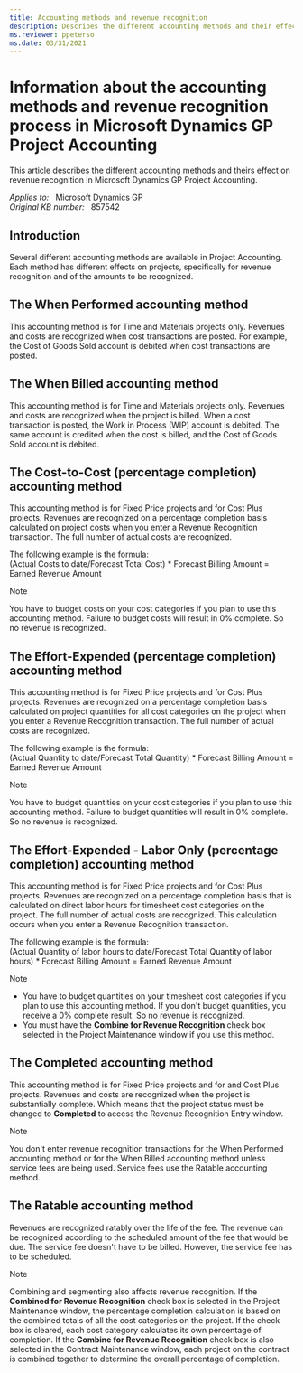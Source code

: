 ```yaml
---
title: Accounting methods and revenue recognition
description: Describes the different accounting methods and their effects on revenue recognition in Project Accounting.
ms.reviewer: ppeterso
ms.date: 03/31/2021
---
```

# Information about the accounting methods and revenue recognition process in Microsoft Dynamics GP Project Accounting

This article describes the different accounting methods and theirs effect on revenue recognition in Microsoft Dynamics GP Project Accounting.

_Applies to:_ &nbsp; Microsoft Dynamics GP  
_Original KB number:_ &nbsp; 857542

## Introduction

Several different accounting methods are available in Project Accounting. Each method has different effects on projects, specifically for revenue recognition and of the amounts to be recognized.

## The When Performed accounting method

This accounting method is for Time and Materials projects only. Revenues and costs are recognized when cost transactions are posted. For example, the Cost of Goods Sold account is debited when cost transactions are posted.

## The When Billed accounting method

This accounting method is for Time and Materials projects only. Revenues and costs are recognized when the project is billed. When a cost transaction is posted, the Work in Process (WIP) account is debited. The same account is credited when the cost is billed, and the Cost of Goods Sold account is debited.

## The Cost-to-Cost (percentage completion) accounting method

This accounting method is for Fixed Price projects and for Cost Plus projects. Revenues are recognized on a percentage completion basis calculated on project costs when you enter a Revenue Recognition transaction. The full number of actual costs are recognized.

The following example is the formula:  
(Actual Costs to date/Forecast Total Cost) * Forecast Billing Amount = Earned Revenue Amount

> [!NOTE]
> You have to budget costs on your cost categories if you plan to use this accounting method. Failure to budget costs will result in 0% complete. So no revenue is recognized.

## The Effort-Expended (percentage completion) accounting method

This accounting method is for Fixed Price projects and for Cost Plus projects. Revenues are recognized on a percentage completion basis calculated on project quantities for all cost categories on the project when you enter a Revenue Recognition transaction. The full number of actual costs are recognized.

The following example is the formula:  
(Actual Quantity to date/Forecast Total Quantity) * Forecast Billing Amount = Earned Revenue Amount

> [!NOTE]
> You have to budget quantities on your cost categories if you plan to use this accounting method. Failure to budget quantities will result in 0% complete. So no revenue is recognized.

## The Effort-Expended - Labor Only (percentage completion) accounting method

This accounting method is for Fixed Price projects and for Cost Plus projects. Revenues are recognized on a percentage completion basis that is calculated on direct labor hours for timesheet cost categories on the project. The full number of actual costs are recognized. This calculation occurs when you enter a Revenue Recognition transaction.

The following example is the formula:  
(Actual Quantity of labor hours to date/Forecast Total Quantity of labor hours) * Forecast Billing Amount = Earned Revenue Amount

> [!NOTE]
>
> - You have to budget quantities on your timesheet cost categories if you plan to use this accounting method. If you don't budget quantities, you receive a 0% complete result. So no revenue is recognized.
> - You must have the **Combine for Revenue Recognition** check box selected in the Project Maintenance window if you use this method.

## The Completed accounting method

This accounting method is for Fixed Price projects and for and Cost Plus projects. Revenues and costs are recognized when the project is substantially complete. Which means that the project status must be changed to **Completed** to access the Revenue Recognition Entry window.

> [!NOTE]
> You don't enter revenue recognition transactions for the When Performed accounting method or for the When Billed accounting method unless service fees are being used. Service fees use the Ratable accounting method.

## The Ratable accounting method

Revenues are recognized ratably over the life of the fee. The revenue can be recognized according to the scheduled amount of the fee that would be due. The service fee doesn't have to be billed. However, the service fee has to be scheduled.

> [!NOTE]
> Combining and segmenting also affects revenue recognition. If the **Combined for Revenue Recognition** check box is selected in the Project Maintenance window, the percentage completion calculation is based on the combined totals of all the cost categories on the project. If the check box is cleared, each cost category calculates its own percentage of completion. If the **Combine for Revenue Recognition** check box is also selected in the Contract Maintenance window, each project on the contract is combined together to determine the overall percentage of completion.
